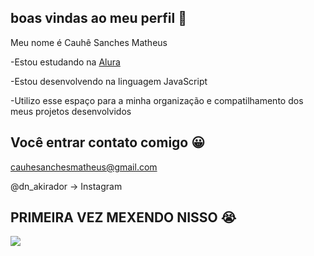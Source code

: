 ## boas vindas ao meu perfil 🤙 

Meu nome é Cauhê Sanches Matheus 

-Estou estudando na [Alura](https://www.alura.com.br)  

-Estou desenvolvendo na linguagem JavaScript 

-Utilizo esse espaço para a minha organização e compatilhamento dos meus projetos desenvolvidos 

## Você entrar contato comigo 😀

cauhesanchesmatheus@gmail.com 

@dn_akirador -> Instagram

## PRIMEIRA VEZ MEXENDO NISSO 😭 

![](https://media1.tenor.com/m/W5zarmRxfBcAAAAd/darwin-nunez-uruguay.gif)
